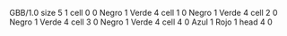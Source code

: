 <gs-board without-header> GBB/1.0
size 5 1
cell 0 0 Negro 1 Verde 4 
cell 1 0 Negro 1 Verde 4 
cell 2 0 Negro 1 Verde 4 
cell 3 0 Negro 1 Verde 4 
cell 4 0 Azul 1 Rojo 1 
head 4 0 </gs-board>